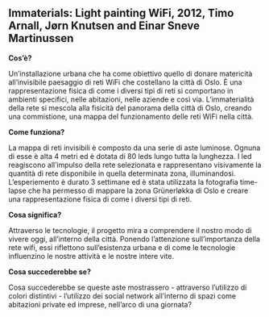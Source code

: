 <h2> Immaterials: Light painting WiFi, 2012, Timo Arnall, Jørn Knutsen and Einar Sneve Martinussen </h2>

**Cos’è?**

Un’installazione urbana che ha come obiettivo quello di donare matericità all’invisibile paesaggio di reti WiFi che costellano la città di Oslo. È una rappresentazione fisica di come i diversi tipi di reti si comportano in ambienti specifici, nelle abitazioni, nelle aziende e così via. L’immaterialità della rete si mescola alla fisicità del panorama della città di Oslo, creando una commistione, una mappa del funzionamento delle reti WiFi nella città.  

**Come funziona?**

La mappa di reti invisibili è composto da una serie di aste luminose.
Ognuna di esse è alta 4 metri ed è dotata di 80 leds lungo tutta la lunghezza. I led reagiscono all’impulso della rete selezionata e rappresentano visivamente la quantità di rete disponibile in quella determinata zona, illuminandosi. 
L’esperiemento è durato 3 settimane ed è stata utilizzata la fotografia time-lapse che ha permesso di mappare la zona Grünerløkka di Oslo e creare una rappresentazione fisica di come i diversi tipi di reti. 

**Cosa significa?** 

Attraverso le tecnologie, il progetto mira a comprendere il nostro modo di vivere oggi, all’interno della città. Ponendo l’attenzione sull’importanza della rete wifi, essi riflettono sull’esistenza urbana e di come le tecnologie influenzino le nostre attività e le nostre intere vite. 

**Cosa succederebbe se?**

Cosa succederebbe se queste aste mostrassero - attraverso l’utilizzo di colori distintivi - l’utilizzo dei social network all’interno di spazi come abitazioni private ed imprese, nell’arco di una giornata? 


